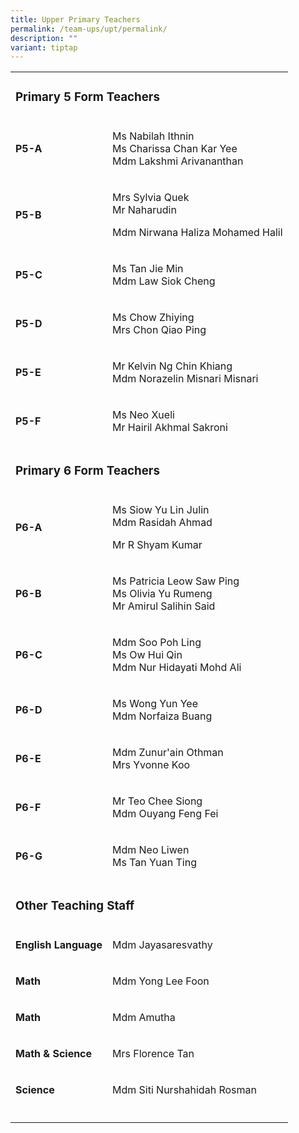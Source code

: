 ```yaml
---
title: Upper Primary Teachers
permalink: /team-ups/upt/permalink/
description: ""
variant: tiptap
---
```

<p></p>
<table>
<tbody>
<tr>
<td rowspan="1" colspan="2">
<h3><strong>Primary 5 Form Teachers</strong></h3>
</td>
</tr>
<tr>
<td rowspan="1" colspan="1">
<p><strong>P5-A</strong>
</p>
</td>
<td rowspan="1" colspan="1">
<p>Ms Nabilah Ithnin
<br>Ms Charissa Chan Kar Yee
<br>Mdm Lakshmi Arivananthan</p>
</td>
</tr>
<tr>
<td rowspan="1" colspan="1">
<p><strong>P5-B</strong>
</p>
</td>
<td rowspan="1" colspan="1">
<p>Mrs Sylvia Quek
<br>Mr Naharudin</p>
<p>Mdm Nirwana Haliza Mohamed Halil</p>
</td>
</tr>
<tr>
<td rowspan="1" colspan="1">
<p><strong>P5-C</strong>
</p>
</td>
<td rowspan="1" colspan="1">
<p>Ms Tan Jie Min&nbsp;
<br>Mdm Law Siok Cheng</p>
</td>
</tr>
<tr>
<td rowspan="1" colspan="1">
<p><strong>P5-D</strong>
</p>
</td>
<td rowspan="1" colspan="1">
<p>Ms Chow Zhiying
<br>Mrs Chon Qiao Ping</p>
</td>
</tr>
<tr>
<td rowspan="1" colspan="1">
<p><strong>P5-E</strong>
</p>
</td>
<td rowspan="1" colspan="1">
<p>Mr Kelvin Ng Chin Khiang
<br>Mdm Norazelin Misnari Misnari</p>
</td>
</tr>
<tr>
<td rowspan="1" colspan="1">
<p><strong>P5-F</strong>
</p>
</td>
<td rowspan="1" colspan="1">
<p>Ms Neo Xueli
<br>Mr Hairil Akhmal Sakroni</p>
</td>
</tr>
<tr>
<td rowspan="1" colspan="2">
<p></p>
<h3><strong>Primary 6 Form Teachers</strong></h3>
</td>
</tr>
<tr>
<td rowspan="1" colspan="1">
<p><strong>P6-A</strong>
</p>
</td>
<td rowspan="1" colspan="1">
<p>Ms Siow Yu Lin Julin
<br>Mdm Rasidah Ahmad</p>
<p>Mr R Shyam Kumar</p>
</td>
</tr>
<tr>
<td rowspan="1" colspan="1">
<p><strong>P6-B</strong>
</p>
</td>
<td rowspan="1" colspan="1">
<p>Ms Patricia Leow Saw Ping
<br>Ms Olivia Yu Rumeng
<br>Mr Amirul Salihin Said</p>
</td>
</tr>
<tr>
<td rowspan="1" colspan="1">
<p><strong>P6-C</strong>
</p>
</td>
<td rowspan="1" colspan="1">
<p>Mdm Soo Poh Ling
<br>Ms Ow Hui Qin
<br>Mdm Nur Hidayati Mohd Ali</p>
</td>
</tr>
<tr>
<td rowspan="1" colspan="1">
<p><strong>P6-D</strong>
</p>
</td>
<td rowspan="1" colspan="1">
<p>Ms Wong Yun Yee
<br>Mdm Norfaiza Buang</p>
</td>
</tr>
<tr>
<td rowspan="1" colspan="1">
<p><strong>P6-E</strong>
</p>
</td>
<td rowspan="1" colspan="1">
<p>Mdm Zunur'ain Othman
<br>Mrs Yvonne Koo</p>
</td>
</tr>
<tr>
<td rowspan="1" colspan="1">
<p><strong>P6-F</strong>
</p>
</td>
<td rowspan="1" colspan="1">
<p>Mr Teo Chee Siong
<br>Mdm Ouyang Feng Fei</p>
</td>
</tr>
<tr>
<td rowspan="1" colspan="1">
<p><strong>P6-G</strong>
</p>
</td>
<td rowspan="1" colspan="1">
<p>Mdm Neo Liwen
<br>Ms Tan Yuan Ting</p>
</td>
</tr>
<tr>
<td rowspan="1" colspan="2">
<p></p>
<h3><strong>Other Teaching Staff</strong></h3>
</td>
</tr>
<tr>
<td rowspan="1" colspan="1">
<p><strong>English Language</strong>
</p>
</td>
<td rowspan="1" colspan="1">
<p>Mdm Jayasaresvathy</p>
</td>
</tr>
<tr>
<td rowspan="1" colspan="1">
<p><strong>Math</strong>
</p>
</td>
<td rowspan="1" colspan="1">
<p>Mdm Yong Lee Foon</p>
</td>
</tr>
<tr>
<td rowspan="1" colspan="1">
<p><strong>Math</strong>
</p>
</td>
<td rowspan="1" colspan="1">
<p>Mdm Amutha</p>
</td>
</tr>
<tr>
<td rowspan="1" colspan="1">
<p><strong>Math &amp; Science</strong>
</p>
</td>
<td rowspan="1" colspan="1">
<p>Mrs Florence Tan</p>
</td>
</tr>
<tr>
<td rowspan="1" colspan="1">
<p><strong>Science</strong>
</p>
</td>
<td rowspan="1" colspan="1">
<p>Mdm Siti Nurshahidah Rosman</p>
</td>
</tr>
<tr>
<td rowspan="1" colspan="1">
<p></p>
</td>
<td rowspan="1" colspan="1">
<p></p>
</td>
</tr>
</tbody>
</table>
<p></p>